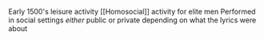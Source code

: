 Early 1500's leisure activity 
[[Homosocial]] activity for elite men
Performed in social settings *either* public or private depending on what the lyrics were about